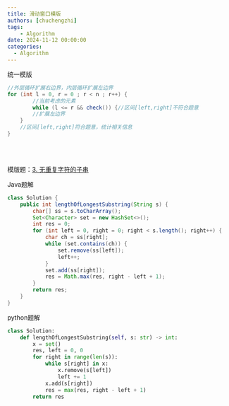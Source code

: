 ```yaml
---
title: 滑动窗口模版
authors: [chuchengzhi]
tags: 
    - Algorithm
date: 2024-11-12 00:00:00
categories:
  - Algorithm
---
```

统一模版
``` java
//外层循环扩展右边界，内层循环扩展左边界
for (int l = 0, r = 0 ; r < n ; r++) {
        //当前考虑的元素
        while (l <= r && check()) {//区间[left,right]不符合题意
        //扩展左边界
    }
    //区间[left,right]符合题意，统计相关信息
}
```

<br/>
<br/>

模版题：[3. 无重复字符的子串](https://leetcode.cn/problems/longest-substring-without-repeating-characters/description/?envType=study-plan-v2&envId=top-100-liked)


Java题解
``` java
class Solution {
    public int lengthOfLongestSubstring(String s) {
        char[] ss = s.toCharArray();
        Set<Character> set = new HashSet<>();
        int res = 0;
        for (int left = 0, right = 0; right < s.length(); right++) {
            char ch = ss[right];
            while (set.contains(ch)) {
                set.remove(ss[left]);
                left++;
            }
            set.add(ss[right]);
            res = Math.max(res, right - left + 1);
        }
        return res;
    }
}
```


python题解
``` py
class Solution:
    def lengthOfLongestSubstring(self, s: str) -> int:
        x = set()
        res, left = 0, 0
        for right in range(len(s)):
            while s[right] in x:
                x.remove(s[left])
                left += 1
            x.add(s[right])
            res = max(res, right - left + 1)
        return res
```